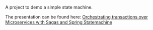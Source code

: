 A project to demo a simple state machine.

The presentation can be found here: [Orchestrating transactions over Microservices with Sagas and Spring Statemachine](https://speakerdeck.com/oleksandr82/orchestrating-transactions-over-microservices-with-sagas-and-spring-statemachine)